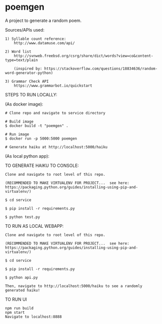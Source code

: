 # poemgen
A project to generate a random poem.

Sources/APIs used:

	1) Syllable count reference:
		http://www.datamuse.com/api/
		
	2) Word list
		http://svnweb.freebsd.org/csrg/share/dict/words?view=co&content-type=text/plain

		(inspired by: https://stackoverflow.com/questions/18834636/random-word-generator-python)
		
	3) Grammar Check API
		https://www.grammarbot.io/quickstart


STEPS TO RUN LOCALLY:

(As docker image):

	# Clone repo and navigate to service directory 

	# Build image
	$ docker build -t "poemgen" .

	# Run image
	$ docker run -p 5000:5000 poemgen

	# Generate haiku at http://localhost:5000/haiku



(As local python app):

TO GENERATE HAIKU TO CONSOLE:

	Clone and navigate to root level of this repo.

	(RECOMMENDED TO MAKE VIRTUALENV FOR PROJECT...  see here: https://packaging.python.org/guides/installing-using-pip-and-virtualenv/)

	$ cd service

	$ pip install -r requirements.py

	$ python test.py

TO RUN AS LOCAL WEBAPP:

	Clone and navigate to root level of this repo.

	(RECOMMENDED TO MAKE VIRTUALENV FOR PROJECT...  see here: https://packaging.python.org/guides/installing-using-pip-and-virtualenv/)

	$ cd service

	$ pip install -r requirements.py

	$ python api.py

	Then, navigate to http://localhost:5000/haiku to see a randomly generated haiku!


TO RUN UI

	npm run build 
	npm start
	Navigate to localhost:8888
